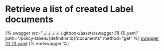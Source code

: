 # Retrieve a list of created Label documents

{% swagger src="../../../../../.gitbook/assets/swagger (1) (1).yaml" path="/policy-labels/{definitionId}/documents"
method="get" %}
[swagger (1) (1).yaml](<../../../../../.gitbook/assets/swagger (1) (1).yaml>)
{% endswagger %}
